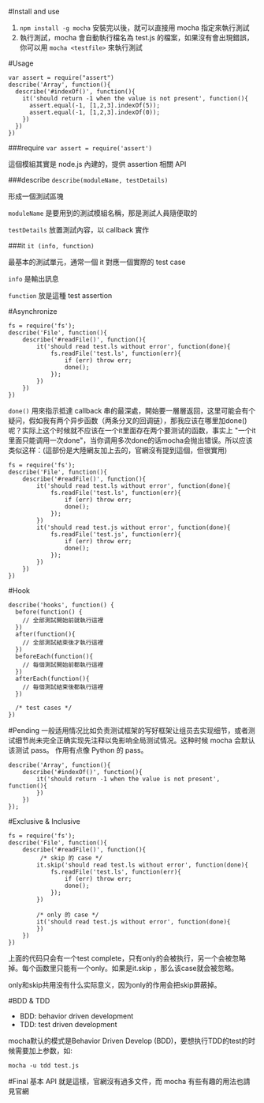 
#Install and use
1. `npm install -g mocha` 安裝完以後，就可以直接用 mocha 指定來執行測試
2. 執行測試，mocha 會自動執行檔名為 test.js 的檔案，如果沒有會出現錯誤，你可以用 `mocha <testfile>` 來執行測試

#Usage
```
var assert = require("assert")
describe('Array', function(){
  describe('#indexOf()', function(){
    it('should return -1 when the value is not present', function(){
      assert.equal(-1, [1,2,3].indexOf(5));
      assert.equal(-1, [1,2,3].indexOf(0));
    })
  })
})
```
###require
`var assert = require('assert')` 

這個模組其實是 node.js 內建的，提供 assertion 相關 API

###describe
`describe(moduleName, testDetails)`

形成一個測試區塊

`moduleName` 是要用到的測試模組名稱，那是測試人員隨便取的

`testDetails` 放置測試內容，以 callback 實作

###it
`it (info, function)`

最基本的測試單元，通常一個 it 對應一個實際的 test case

`info` 是輸出訊息

`function` 放是這種 test assertion

#Asynchronize
```
fs = require('fs');
describe('File', function(){
    describe('#readFile()', function(){
        it('should read test.ls without error', function(done){
            fs.readFile('test.ls', function(err){
                if (err) throw err;
                done();
            });
        })
    })
})
```
`done()` 用來指示抵達 callback 串的最深處，開始要一層層返回，这里可能会有个疑问，假如我有两个异步函数（两条分叉的回调链），那我应该在哪里加done()呢？实际上这个时候就不应该在一个it里面存在两个要测试的函数，事实上 "一个it里面只能调用一次done"，当你调用多次done的话mocha会抛出错误。所以应该类似这样：(這部份是大陸網友加上去的，官網沒有提到這個，但很實用)
```
fs = require('fs');
describe('File', function(){
    describe('#readFile()', function(){
        it('should read test.ls without error', function(done){
            fs.readFile('test.ls', function(err){
                if (err) throw err;
                done();
            });
        })
        it('should read test.js without error', function(done){
            fs.readFile('test.js', function(err){
                if (err) throw err;
                done();
            });
        })
    })
})
```

#Hook
```
describe('hooks', function() {
  before(function() {
    // 全部測試開始前就執行這裡
  })
  after(function(){
    // 全部測試結束後才執行這裡
  })
  beforeEach(function(){
    // 每個測試開始前都執行這裡
  })
  afterEach(function(){
    // 每個測試結束後都執行這裡
  })
  
  /* test cases */
})
```

#Pending
一般适用情况比如负责测试框架的写好框架让组员去实现细节，或者测试细节尚未完全正确实现先注释以免影响全局测试情况。这种时候 mocha 会默认该测试 pass。
作用有点像 Python 的 pass。
```
describe('Array', function(){
    describe('#indexOf()', function(){
        it('should return -1 when the value is not present', function(){
        })
    })
});
```

#Exclusive & Inclusive
```
fs = require('fs');
describe('File', function(){
    describe('#readFile()', function(){
    	 /* skip 的 case */
        it.skip('should read test.ls without error', function(done){
            fs.readFile('test.ls', function(err){
                if (err) throw err;
                done();
            });
        })
        
        /* only 的 case */
        it('should read test.js without error', function(done){
        })
    })
})
```
上面的代码只会有一个test complete，只有only的会被执行，另一个会被忽略掉。每个函数里只能有一个only。如果是it.skip ，那么该case就会被忽略。

only和skip共用没有什么实际意义，因为only的作用会把skip屏蔽掉。

#BDD & TDD
* BDD: behavior driven development
* TDD: test driven development

mocha默认的模式是Behavior Driven Develop (BDD)，要想执行TDD的test的时候需要加上参数，如:

`mocha -u tdd test.js`

#Final
基本 API 就是這樣，官網沒有過多文件，而 mocha 有些有趣的用法也請見官網